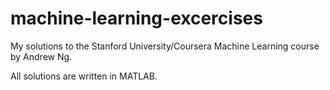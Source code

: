 # machine-learning-excercises

My solutions to the Stanford University/Coursera Machine Learning course by Andrew Ng.

All solutions are written in MATLAB.
